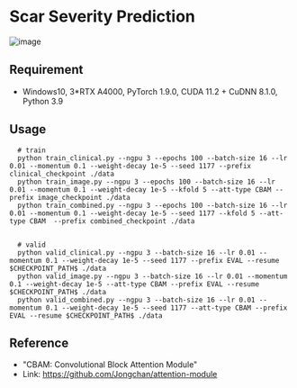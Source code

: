Scar Severity Prediction
==========================

![image](https://user-images.githubusercontent.com/79613225/198250477-3924fb57-d3cd-4432-a36d-8740f1da47b3.png)


## Requirement
- Windows10, 3*RTX A4000, PyTorch 1.9.0, CUDA 11.2 + CuDNN 8.1.0, Python 3.9


## Usage
  
  
      # train
      python train_clinical.py --ngpu 3 --epochs 100 --batch-size 16 --lr 0.01 --momentum 0.1 --weight-decay 1e-5 --seed 1177 --prefix clinical_checkpoint ./data
      python train_image.py --ngpu 3 --epochs 100 --batch-size 16 --lr 0.01 --momentum 0.1 --weight-decay 1e-5 --kfold 5 --att-type CBAM --prefix image_checkpoint ./data
      python train_combined.py --ngpu 3 --epochs 100 --batch-size 16 --lr 0.01 --momentum 0.1 --weight-decay 1e-5 --seed 1177 --kfold 5 --att-type CBAM  --prefix combined_checkpoint ./data
      
 
      # valid
      python valid_clinical.py --ngpu 3 --batch-size 16 --lr 0.01 --momentum 0.1 --weight-decay 1e-5 --seed 1177 --prefix EVAL --resume $CHECKPOINT_PATH$ ./data
      python valid_image.py --ngpu 3 --batch-size 16 --lr 0.01 --momentum 0.1 --weight-decay 1e-5 --att-type CBAM --prefix EVAL --resume $CHECKPOINT_PATH$ ./data
      python valid_combined.py --ngpu 3 --batch-size 16 --lr 0.01 --momentum 0.1 --weight-decay 1e-5 --seed 1177 --att-type CBAM --prefix EVAL --resume $CHECKPOINT_PATH$ ./data
       
  

## Reference
- "CBAM: Convolutional Block Attention Module"
- Link: https://github.com/Jongchan/attention-module
